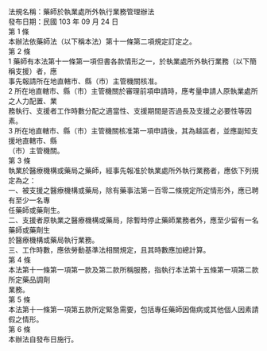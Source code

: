 法規名稱：藥師於執業處所外執行業務管理辦法  
發布日期：民國 103 年 09 月 24 日  
第 1 條  
本辦法依藥師法（以下稱本法）第十一條第二項規定訂定之。  
第 2 條  
1 藥師有本法第十一條第一項但書各款情形之一，於執業處所外執行業務（以下簡稱支援）者，應  
事先報請所在地直轄市、縣（市）主管機關核准。  
2 所在地直轄市、縣（市）主管機關於審理前項申請時，應考量申請人原執業處所之人力配置、業  
務執行、支援者工作時數分配之適當性、支援期間是否過長及支援之必要性等因素。  
3 所在地直轄市、縣（市）主管機關核准第一項申請後，其為越區者，並應副知支援地直轄市、縣  
（市）主管機關。  
第 3 條  
執業於醫療機構或藥局之藥師，經事先報准於執業處所外執行業務者，應依下列規定為之：  
一、被支援之醫療機構或藥局，除有藥事法第一百零二條規定所定情形外，應已聘有至少一名專  
任藥師或藥劑生。  
二、支援者原執業之醫療機構或藥局，除暫時停止藥師業務者外，應至少留有一名藥師或藥劑生  
於醫療機構或藥局執行業務。  
三、工作時數，應依勞動基準法相關規定，且其時數應加總計算。  
第 4 條  
本法第十一條第一項第一款及第二款所稱服務，指執行本法第十五條第一項第二款所定藥品調劑  
業務。  
第 5 條  
本法第十一條第一項第五款所定緊急需要，包括專任藥師因傷病或其他個人因素請假之情形。  
第 6 條  
本辦法自發布日施行。  


